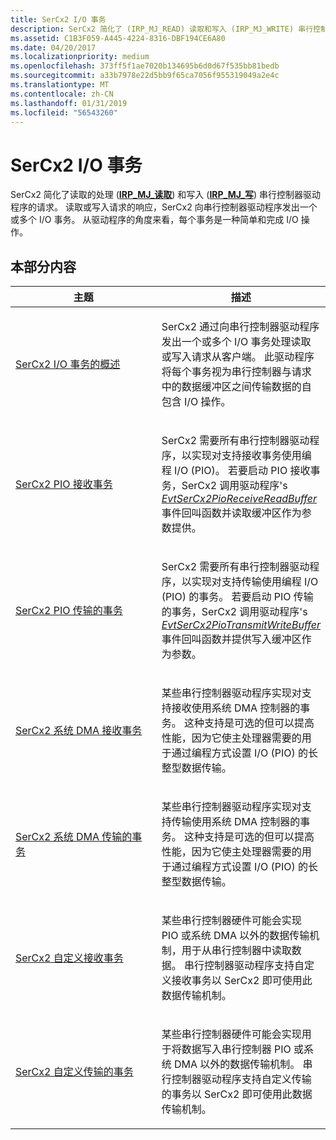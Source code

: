 ```yaml
---
title: SerCx2 I/O 事务
description: SerCx2 简化了 (IRP_MJ_READ) 读取和写入 (IRP_MJ_WRITE) 串行控制器驱动程序的请求的处理。
ms.assetid: C1B3F059-A445-4224-8316-DBF194CE6A80
ms.date: 04/20/2017
ms.localizationpriority: medium
ms.openlocfilehash: 373ff5f1ae7020b134695b6d0d67f535bb81bedb
ms.sourcegitcommit: a33b7978e22d5bb9f65ca7056f955319049a2e4c
ms.translationtype: MT
ms.contentlocale: zh-CN
ms.lasthandoff: 01/31/2019
ms.locfileid: "56543260"
---
```

# <a name="sercx2-io-transactions"></a>SerCx2 I/O 事务


SerCx2 简化了读取的处理 ([**IRP\_MJ\_读取**](https://msdn.microsoft.com/library/windows/hardware/ff546883)) 和写入 ([**IRP\_MJ\_写**](https://msdn.microsoft.com/library/windows/hardware/ff546904)) 串行控制器驱动程序的请求。 读取或写入请求的响应，SerCx2 向串行控制器驱动程序发出一个或多个 I/O 事务。 从驱动程序的角度来看，每个事务是一种简单和完成 I/O 操作。

## <a name="in-this-section"></a>本部分内容


<table>
<colgroup>
<col width="50%" />
<col width="50%" />
</colgroup>
<thead>
<tr class="header">
<th>主题</th>
<th>描述</th>
</tr>
</thead>
<tbody>
<tr class="odd">
<td><p><a href="overview-of-sercx2-i-o-transactions.md" data-raw-source="[Overview of SerCx2 I/O Transactions](overview-of-sercx2-i-o-transactions.md)">SerCx2 I/O 事务的概述</a></p></td>
<td><p>SerCx2 通过向串行控制器驱动程序发出一个或多个 I/O 事务处理读取或写入请求从客户端。 此驱动程序将每个事务视为串行控制器与请求中的数据缓冲区之间传输数据的自包含 I/O 操作。</p></td>
</tr>
<tr class="even">
<td><p><a href="sercx2-pio-receive-transactions.md" data-raw-source="[SerCx2 PIO-Receive Transactions](sercx2-pio-receive-transactions.md)">SerCx2 PIO 接收事务</a></p></td>
<td><p>SerCx2 需要所有串行控制器驱动程序，以实现对支持接收事务使用编程 I/O (PIO)。 若要启动 PIO 接收事务，SerCx2 调用驱动程序&#39;s <a href="https://msdn.microsoft.com/library/windows/hardware/dn265214" data-raw-source="[&lt;em&gt;EvtSerCx2PioReceiveReadBuffer&lt;/em&gt;](https://msdn.microsoft.com/library/windows/hardware/dn265214)"> <em>EvtSerCx2PioReceiveReadBuffer</em> </a>事件回叫函数并读取缓冲区作为参数提供。</p></td>
</tr>
<tr class="odd">
<td><p><a href="sercx2-pio-transmit-transactions.md" data-raw-source="[SerCx2 PIO-Transmit Transactions](sercx2-pio-transmit-transactions.md)">SerCx2 PIO 传输的事务</a></p></td>
<td><p>SerCx2 需要所有串行控制器驱动程序，以实现对支持传输使用编程 I/O (PIO) 的事务。 若要启动 PIO 传输的事务，SerCx2 调用驱动程序&#39;s <a href="https://msdn.microsoft.com/library/windows/hardware/dn265223" data-raw-source="[&lt;em&gt;EvtSerCx2PioTransmitWriteBuffer&lt;/em&gt;](https://msdn.microsoft.com/library/windows/hardware/dn265223)"> <em>EvtSerCx2PioTransmitWriteBuffer</em> </a>事件回叫函数并提供写入缓冲区作为参数。</p></td>
</tr>
<tr class="even">
<td><p><a href="sercx2-system-dma-receive-transactions.md" data-raw-source="[SerCx2 System-DMA-Receive Transactions](sercx2-system-dma-receive-transactions.md)">SerCx2 系统 DMA 接收事务</a></p></td>
<td><p>某些串行控制器驱动程序实现对支持接收使用系统 DMA 控制器的事务。 这种支持是可选的但可以提高性能，因为它使主处理器需要的用于通过编程方式设置 I/O (PIO) 的长整型数据传输。</p></td>
</tr>
<tr class="odd">
<td><p><a href="sercx2-system-dma-transmit-transactions.md" data-raw-source="[SerCx2 System-DMA-Transmit Transactions](sercx2-system-dma-transmit-transactions.md)">SerCx2 系统 DMA 传输的事务</a></p></td>
<td><p>某些串行控制器驱动程序实现对支持传输使用系统 DMA 控制器的事务。 这种支持是可选的但可以提高性能，因为它使主处理器需要的用于通过编程方式设置 I/O (PIO) 的长整型数据传输。</p></td>
</tr>
<tr class="even">
<td><p><a href="sercx2-custom-receive-transactions.md" data-raw-source="[SerCx2 Custom-Receive Transactions](sercx2-custom-receive-transactions.md)">SerCx2 自定义接收事务</a></p></td>
<td><p>某些串行控制器硬件可能会实现 PIO 或系统 DMA 以外的数据传输机制，用于从串行控制器中读取数据。 串行控制器驱动程序支持自定义接收事务以 SerCx2 即可使用此数据传输机制。</p></td>
</tr>
<tr class="odd">
<td><p><a href="sercx2-custom-transmit-transactions.md" data-raw-source="[SerCx2 Custom-Transmit Transactions](sercx2-custom-transmit-transactions.md)">SerCx2 自定义传输的事务</a></p></td>
<td><p>某些串行控制器硬件可能会实现用于将数据写入串行控制器 PIO 或系统 DMA 以外的数据传输机制。 串行控制器驱动程序支持自定义传输的事务以 SerCx2 即可使用此数据传输机制。</p></td>
</tr>
</tbody>
</table>

 

 

 




